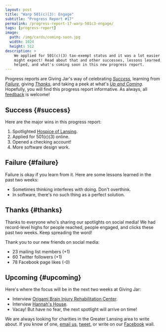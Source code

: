 ```yaml
---
layout: post
title: "Warp 501(c)(3): Engage"
subtitle: "Progress Report #17"
permalink: /progress-report-17-warp-501c3-engage/
tags: [progress-report]
image:
  path: /img/cards/coming-soon.jpg
  width: 1024
  height: 512
description: >
    We applied for 501(c)(3) tax-exempt status and it was a lot easier than one
    might expect! Read about that and other successes, lessons learned, who
    helped, and what's coming soon in this new progress report.
---
```


Progress reports are Giving Jar's way of celebrating *[Success][1]*, learning from *[Failure][2]*, giving *[Thanks][3]*, and taking a peek at what's *[Up and Coming][4]*. Hopefully, you will find this progress report informative. As always, all [feedback][5] is welcome!

## Success {#success}

Here are the major wins in this progress report:

1. Spotlighted [Hospice of Lansing][8].
2. Applied for 501(c)(3) online.
3. Opened a checking account!
4. More software design work.

## Failure {#failure}

Failure is okay if you learn from it. Here are some lessons learned in the past two weeks:

* Sometimes thinking interferes with doing. Don't overthink.
* In software, there's no such thing as a perfect solution.

## Thanks {#thanks}

Thanks to everyone who's sharing our spotlights on social media! We had record-level highs for people reached, people engaged, and clicks these past two weeks. Keep spreading the word!

Thank you to our new friends on social media:

* 23 mailing list members (+1)
* 60 Twitter followers (+1)
* 78 Facebook page likes (-0)

## Upcoming {#upcoming}

Here's where the focus will be in the next two weeks at Giving Jar:

* Interview [Origami Brain Injury Rehabilitation Center][9].
* Interview [Hannah's House][10].
* Vacay! But have no fear, the next spotlight will arrive on time!

We are always looking for charities in the Greater Lansing area to write about. If you know of one, [email us][5], [tweet][6], or write on our [Facebook][7] wall.



[1]: #success "Success Section"
[2]: #failure "Failure Section"
[3]: #thanks "Thanks Section"
[4]: #upcoming "Upcoming Section"
[5]: mailto:hello@givingjar.org "Email Giving Jar"
[6]: https://twitter.com/givingjar "Giving Jar on Twitter"
[7]: https://www.facebook.com/givingjarorg "Giving Jar on Facebook"
[8]: http://blog.givingjar.org/charity-spotlight-hospice-of-lansing/ "Hospice of Lansing Spotlight"
[9]: http://www.origamirehab.org/ "Origami Brain Injury Rehabilitation Center Homepage"
[10]: http://hannahshouselansing.org "Hannah's House Homepage"
